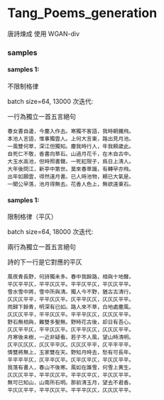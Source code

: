 # Tang_Poems_generation
唐詩煉成 使用 WGAN-div

### samples

#### samples 1:

不限制格律

batch size=64, 13000 次迭代:

一行為獨立一首五言絕句

```
春女書自邊，今塵入作去。寒獨不客語，我時朝鐵飛。
本池人言語，惟事獨雲人。上何大言東，路出見月池。
一風雙何草，深江但獨知。塵我時行人，年我頼歲此。
自死仁不敬，香書向草石。山過月花千，在木自古中。
大玉水高池，但時照書聲。一死紅限子，爲日上清人。
大年後問江，新亭中第世。莫來春草識，有轉早亦飛。
出年如願雲，得然遠月書。已人時池物，頼已大氣是。
一聞公早落，池月得無去。花香人色上，無欲遠東石。
```

#### samples 1:

限制格律（平仄）

batch size=64, 18000 次迭代:

兩行為獨立一首五言絕句

詩的下一行是它對應的平仄

```
風夜青長野，何詩獨未多。春中我餘路，相與十地聲。
平仄平平仄，平平仄仄平。平平仄平仄，平仄仄平平。
雪水雪中將，雪中所與清。獨人今不野，猶古古清行。
仄仄仄平平，平平仄仄平。仄平平仄仄，仄仄仄平平。
雨歸下餘青，明深有已如。路人來不草，白地處塵風。
仄仄仄平平，平平仄仄平。平平平仄仄，仄仄仄平平。
野石無相與，難雙多聖無。野時花古後，却日有吾心。
仄仄平平仄，平平仄仄平。仄平平仄仄，仄仄仄平平。
月寒後未樹，一近非疑看。若子不人風，望山時清明。
仄平仄仄仄，仄仄平平仄。仄仄仄平平，仄平平平平。
情雙將無上，玉家雙在天。野知月時去，愁有可長年。
平平平平仄，仄平平仄平。仄平仄平仄，平仄仄平平。
我落有書人，春山不後寒。風如在誰雪，何雪上黄生。
仄仄仄平平，平平仄仄平。平平仄平仄，平仄仄平平。
無可已知山，山南所石明。那前清玉月，望去不君香。
平仄仄平平，平平仄仄平。平平平仄仄，仄仄仄平平。
```
